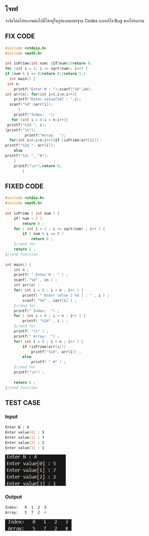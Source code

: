 
## โจทย์
จงจัดโค้ดโปรแกรมต่อไปนี้ให้อยู่ในรูปแบบมาตรฐาน Codex และแก้ไข Bug ของโปรแกรม

## FIX CODE
```c++
#include <stduio.h>
#include <math.h>

int isPrime(int num) {if(num<2)return 0;
for (int i = 2; i <= sqrt(num); i++) {
if (num % i == 0)return 0;}return 1;}
  int main() {
 int n;
    printf("Enter N : ");scanf("%d",&n);
int arr[n]; for(int i=0;i<n;i++){
    printf("Enter value[%d] : ",i);
  scanf("%d",&arr[i]);
      }
    printf("Index:  ");
   for (int i = 0;i < n;i++){
 printf("%2d ", i);
}printf("\n");
         printf("Array:  ");
  for(int i=0;i<n;i++){if (isPrime(arr[i]))
printf("%2d ", arr[i]); 
    else
printf("%2s ", "#"); 
    }
    printf("\n");return 0;
        }
```

## FIXED CODE
```c++
#include <stdio.h>
#include <math.h>

int isPrime ( int num ) { 
    if( num < 2 )
        return 0 ;
    for ( int i = 2 ; i <= sqrt(num) ; i++ ) {
        if ( num % i == 0 )
            return 0 ;
    }//end for
    return 1 ; 
}//end function

int main() {
    int n ; 
    printf( " Enter N : " ) ;
    scanf( "%d" , &n ) ; 
    int arr[n] ; 
    for( int i = 0 ; i < n ; i++ ) {
        printf( " Enter value [ %d ] : " , i ) ; 
        scanf( "%d" , &arr[i] ) ; 
    }//end for
    printf(" Index:  ") ;
    for ( int i = 0 ; i < n ; i++ ) {
        printf( "%2d" , i ) ; 
    }//end for
    printf( "\n" ) ;
    printf(" Array:  ") ;
    for( int i = 0 ; i < n ; i++ ) {
        if (isPrime(arr[i]))
            printf("%2d", arr[i]) ; 
        else
            printf( " #" ) ; 
    }//end for
    printf("\n") ;
    
    return 0 ;
}//end function
```

## TEST CASE
### Input
```bash
Enter N : 4
Enter value[0] : 5
Enter value[1] : 7
Enter value[2] : 2
Enter value[3] : 1
```
![Screenshot (95)](https://github.com/udsgg/ENGCC304/blob/main/Lab03/Screenshot%202025-07-17%20102712.png)

### Output
```bash
Index:   0  1  2  3 
Array:   5  7  2  #
```
![Screenshot (95)](https://github.com/udsgg/ENGCC304/blob/main/Lab03/Screenshot%202025-07-26%20105136.png)

